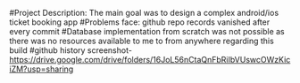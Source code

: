 #Project Description: The main goal was to design a complex android/ios ticket booking app 
#Problems face: github repo records vanished after every commit
#Database implementation from scratch was not possible as there was no resources available to me to from anywhere regarding this build
#github history screenshot- https://drive.google.com/drive/folders/16JoL56nCtaQnFbRiIbVUswcOWzKiciZM?usp=sharing